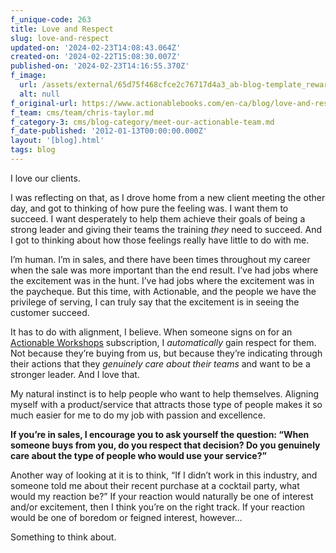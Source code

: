 ```yaml
---
f_unique-code: 263
title: Love and Respect
slug: love-and-respect
updated-on: '2024-02-23T14:08:43.064Z'
created-on: '2024-02-22T15:08:30.007Z'
published-on: '2024-02-23T14:16:55.370Z'
f_image:
  url: /assets/external/65d75f468cfce2c76717d4a3_ab-blog-template_reward.jpeg
  alt: null
f_original-url: https://www.actionablebooks.com/en-ca/blog/love-and-respect/
f_team: cms/team/chris-taylor.md
f_category-3: cms/blog-category/meet-our-actionable-team.md
f_date-published: '2012-01-13T00:00:00.000Z'
layout: '[blog].html'
tags: blog
---
```


I love our clients.

I was reflecting on that, as I drove home from a new client meeting the other day, and got to thinking of how pure the feeling was. I want them to succeed. I want desperately to help them achieve their goals of being a strong leader and giving their teams the training _they_ need to succeed. And I got to thinking about how those feelings really have little to do with me.

I’m human. I’m in sales, and there have been times throughout my career when the sale was more important than the end result. I’ve had jobs where the excitement was in the hunt. I’ve had jobs where the excitement was in the paycheque. But this time, with Actionable, and the people we have the privilege of serving, I can truly say that the excitement is in seeing the customer succeed.

It has to do with alignment, I believe. When someone signs on for an [Actionable Workshops](http://actionablebooks.com/workshops) subscription, I _automatically_ gain respect for them. Not because they’re buying from us, but because they’re indicating through their actions that they _genuinely care about their teams_ and want to be a stronger leader. And I love that.

My natural instinct is to help people who want to help themselves. Aligning myself with a product/service that attracts those type of people makes it so much easier for me to do my job with passion and excellence.

**If you’re in sales, I encourage you to ask yourself the question: “When someone buys from you, do you respect that decision? Do you genuinely care about the type of people who would use your service?”**

Another way of looking at it is to think, “If I didn’t work in this industry, and someone told me about their recent purchase at a cocktail party, what would my reaction be?” If your reaction would naturally be one of interest and/or excitement, then I think you’re on the right track. If your reaction would be one of boredom or feigned interest, however…

Something to think about.
